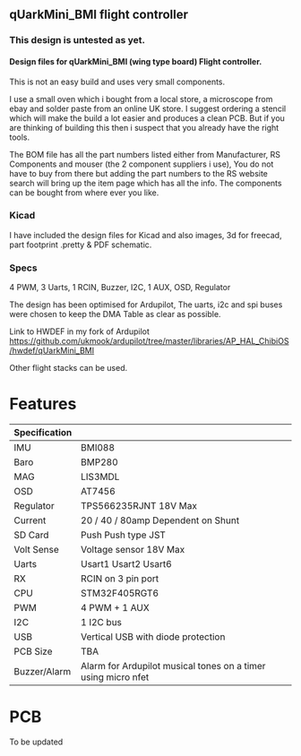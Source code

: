 

 ## qUarkMini_BMI flight controller

 ### This design is untested as yet.

 #### Design files for qUarkMini_BMI (wing type board) Flight controller.

This is not an easy build and uses very small components.

I use a small oven which i bought from a local store, a microscope from ebay and solder paste from an online UK store. I suggest ordering a stencil which will make the build a lot easier and produces a clean PCB.
But if you are thinking of building this then i suspect that you already have the right tools.

The BOM file has all the part numbers listed either from Manufacturer, RS Components and mouser (the 2 component suppliers i use), You do not have to buy from there but adding the part numbers to the RS website search will bring up the item page which has all the info. The components can be bought from where ever you like.

 ### Kicad

I have included the design files for Kicad and also images, 3d for freecad, part footprint .pretty & PDF schematic.

 ### Specs

4 PWM, 3 Uarts, 1 RCIN, Buzzer, I2C, 1 AUX, OSD, Regulator


The design has been optimised for Ardupilot, The uarts, i2c and spi buses were chosen to keep the DMA Table as clear as possible.

Link to HWDEF in my fork of Ardupilot <https://github.com/ukmook/ardupilot/tree/master/libraries/AP_HAL_ChibiOS/hwdef/qUarkMini_BMI>

Other flight stacks can be used.

 # Features

| Specification |  |
| ------ | ------ |
| IMU | BMI088 |
| Baro | BMP280 |
| MAG | LIS3MDL |
| OSD | AT7456 |
| Regulator | TPS566235RJNT 18V Max|
| Current | 20 / 40 / 80amp Dependent on Shunt|
| SD Card | Push Push type JST |
| Volt Sense | Voltage sensor 18V Max |
| Uarts | Usart1 Usart2 Usart6 |
| RX | RCIN on 3 pin port |
| CPU | STM32F405RGT6 |
| PWM | 4 PWM + 1 AUX|
| I2C | 1 I2C bus |
| USB | Vertical USB with diode protection |
| PCB Size | TBA |
| Buzzer/Alarm | Alarm for Ardupilot musical tones on a timer using micro nfet |

 # PCB

 To be updated
